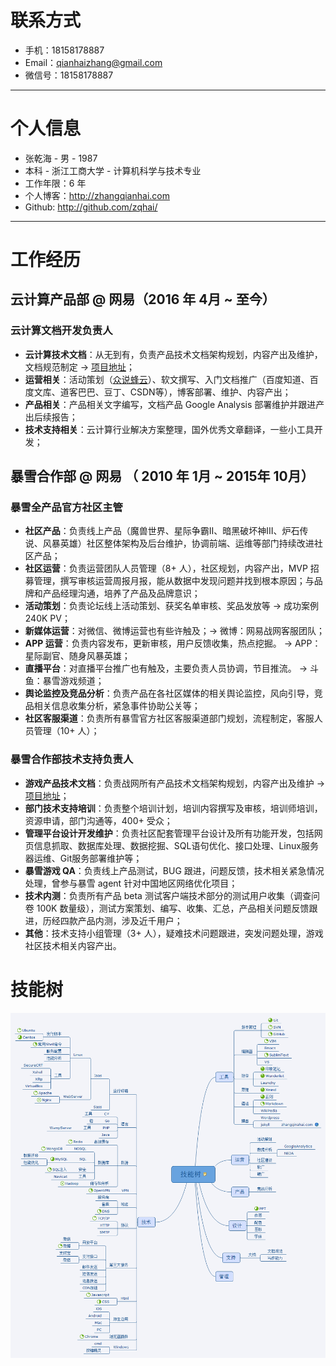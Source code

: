 # 联系方式

- 手机：18158178887
- Email：qianhaizhang@gmail.com
- 微信号：18158178887

---

# 个人信息

 - 张乾海 - 男 - 1987 
 - 本科 - 浙江工商大学 - 计算机科学与技术专业
 - 工作年限：6 年
 - 个人博客：http://zhangqianhai.com
 - Github: http://github.com/zqhai/

---

# 工作经历
## 云计算产品部 @ 网易（2016 年 4月 ~ 至今） 
### 云计算文档开发负责人
- **云计算技术文档**：从无到有，负责产品技术文档架构规划，内容产出及维护，文档规范制定 -> [项目地址](https://c.163.com/wiki/index.php?title=蜂巢简介)；
- **运营相关**：活动策划（[众说蜂云](https://c.163.com/wiki/index.php?title=%E4%BC%97%E8%AF%B4%E3%80%8C%E8%9C%82%E4%BA%91%E3%80%8D)）、软文撰写、入门文档推广（百度知道、百度文库、道客巴巴、豆丁、CSDN等），博客部署、维护、内容产出；
- **产品相关**：产品相关文字编写，文档产品 Google Analysis 部署维护并跟进产出后续报告；
- **技术支持相关**：云计算行业解决方案整理，国外优秀文章翻译，一些小工具开发；

## 暴雪合作部 @ 网易 （ 2010 年 1月 ~ 2015年 10月）
### 暴雪全产品官方社区主管
- **社区产品**：负责线上产品（魔兽世界、星际争霸II、暗黑破坏神III、炉石传说、风暴英雄）社区整体架构及后台维护，协调前端、运维等部门持续改进社区产品；
- **社区运营**：负责运营团队人员管理（8+ 人），社区规划，内容产出，MVP 招募管理，撰写审核运营周报月报，能从数据中发现问题并找到根本原因；与品牌和产品经理沟通，培养了产品及品牌意识；
- **活动策划**：负责论坛线上活动策划、获奖名单审核、奖品发放等 -> 成功案例 240K PV；
- **新媒体运营**：对微信、微博运营也有些许触及；-> 微博：网易战网客服团队；
- **APP 运营**：负责内容发布，更新审核，用户反馈收集，热点挖掘。 -> APP：星际副官、随身风暴英雄；
- **直播平台**：对直播平台推广也有触及，主要负责人员协调，节目推流。 -> 斗鱼：暴雪游戏频道；
- **舆论监控及竞品分析**：负责产品在各社区媒体的相关舆论监控，风向引导，竞品相关信息收集分析，紧急事件协助公关等；
- **社区客服渠道**：负责所有暴雪官方社区客服渠道部门规划，流程制定，客服人员管理（10+ 人）；
 
### 暴雪合作部技术支持负责人
- **游戏产品技术文档**：负责战网所有产品技术文档架构规划，内容产出及维护 -> [项目地址](https://www.battlenet.com.cn/support/zh/)；
- **部门技术支持培训**：负责整个培训计划，培训内容撰写及审核，培训师培训，资源申请，部门沟通等，400+ 受众；
- **管理平台设计开发维护**：负责社区配套管理平台设计及所有功能开发，包括网页信息抓取、数据库处理、数据挖掘、SQL语句优化、接口处理、Linux服务器运维、Git服务部署维护等；
- **暴雪游戏 QA**：负责线上产品测试，BUG 跟进，问题反馈，技术相关紧急情况处理，曾参与暴雪 agent 针对中国地区网络优化项目；
- **技术内测**：负责所有产品 beta 测试客户端技术部分的测试用户收集（调查问卷 100K 数量级），测试方案策划、编写、收集、汇总，产品相关问题反馈跟进，历经四款产品内测，涉及近千用户；
- **其他**：技术支持小组管理（3+ 人），疑难技术问题跟进，突发问题处理，游戏社区技术相关内容产出。



# 技能树
![技能树](https://raw.githubusercontent.com/zqhai/zqhai.github.io/master/READHAI.png)
